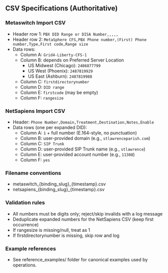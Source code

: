 ## CSV Specifications (Authoritative)

### Metaswitch Import CSV
- Header row 1: `PBX DID Range or DISA Number,,,,,`
- Header row 2: `MetaSphere CFS,PBX Phone number,(First) Phone number,Type,First code,Range size`
- Data rows:
  - Column A: `Grid4-Liberty-CFS-1`
  - Column B: depends on Preferred Server Location
    - US Midwest (Chicago): `2486877799`
    - US West (Phoenix): `2487819929`
    - US East (Ashburn): `2487819988`
  - Column C: `firstdirectorynumber`
  - Column D: `DID range`
  - Column E: `firstcode` (may be empty)
  - Column F: `rangesize`

### NetSapiens Import CSV
- Header: `Phone Number,Domain,Treatment,Destination,Notes,Enable`
- Data rows (one per expanded DID):
  - Column A: `1` + full number (E.164-style, no punctuation)
  - Column B: user-provided domain (e.g., `stlawrenceparish.com`)
  - Column C: `SIP Trunk`
  - Column D: user-provided SIP Trunk name (e.g., `stlawrence`)
  - Column E: user-provided account number (e.g., `11308`)
  - Column F: `yes`

### Filename conventions
- metaswitch_{binding_slug}_{timestamp}.csv
- netsapiens_{binding_slug}_{timestamp}.csv

### Validation rules
- All numbers must be digits only; reject/skip invalids with a log message
- Deduplicate expanded numbers for the NetSapiens CSV (keep first occurrence)
- If rangesize is missing/null, treat as 1
- If firstdirectorynumber is missing, skip row and log

### Example references
- See reference_examples/ folder for canonical examples used by operations.

